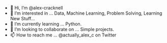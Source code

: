 - 👋 Hi, I’m @alex-cracknell
- 👀 I’m interested in ... Data, Machine Learning, Problem Solving, Learning New Stuff...
- 🌱 I’m currently learning ... Python.
- 💞️ I’m looking to collaborate on ... Simple projects.
- 📫 How to reach me ... @actually_alex_c on Twitter 

<!---
alex-cracknell/alex-cracknell is a ✨ special ✨ repository because its `README.md` (this file) appears on your GitHub profile.
You can click the Preview link to take a look at your changes.
--->
